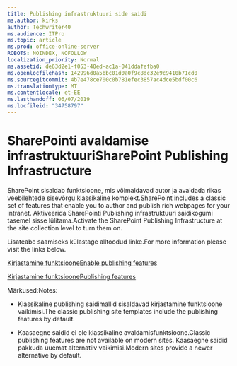 ```yaml
---
title: Publishing infrastruktuuri side saidi
ms.author: kirks
author: Techwriter40
ms.audience: ITPro
ms.topic: article
ms.prod: office-online-server
ROBOTS: NOINDEX, NOFOLLOW
localization_priority: Normal
ms.assetid: de63d2e1-f053-40ed-ac1a-041ddafefba0
ms.openlocfilehash: 142996d0a5bbc01d0a0f9c8dc32e9c9410b71cd0
ms.sourcegitcommit: 4b7e478ce700c0b781efec3857ac4dce5bdf00c6
ms.translationtype: MT
ms.contentlocale: et-EE
ms.lasthandoff: 06/07/2019
ms.locfileid: "34758797"
---
```

# <a name="sharepoint-publishing-infrastructure"></a><span data-ttu-id="0c0fc-102">SharePointi avaldamise infrastruktuuri</span><span class="sxs-lookup"><span data-stu-id="0c0fc-102">SharePoint Publishing Infrastructure</span></span>


<span data-ttu-id="0c0fc-103">SharePoint sisaldab funktsioone, mis võimaldavad autor ja avaldada rikas veebilehtede sisevõrgu klassikaline komplekt.</span><span class="sxs-lookup"><span data-stu-id="0c0fc-103">SharePoint includes a classic set of features that enable you to author and publish rich webpages for your intranet.</span></span> <span data-ttu-id="0c0fc-104">Aktiveerida SharePointi Publishing infrastruktuuri saidikogumi tasemel sisse lülitama.</span><span class="sxs-lookup"><span data-stu-id="0c0fc-104">Activate the SharePoint Publishing Infrastructure at the site collection level to turn them on.</span></span>

<span data-ttu-id="0c0fc-105">Lisateabe saamiseks külastage alltoodud linke.</span><span class="sxs-lookup"><span data-stu-id="0c0fc-105">For more information please visit the links below.</span></span>

[<span data-ttu-id="0c0fc-106">Kirjastamine funktsioone</span><span class="sxs-lookup"><span data-stu-id="0c0fc-106">Enable publishing features</span></span>](https://support.office.com/article/Enable-publishing-features-479677A6-8B33-4AC7-907D-071C1C7E4518)

[<span data-ttu-id="0c0fc-107">Kirjastamine funktsioone</span><span class="sxs-lookup"><span data-stu-id="0c0fc-107">Publishing features</span></span>](https://support.office.com/article/Features-enabled-in-a-SharePoint-Online-publishing-site-3AB3810C-3C2C-4361-9D0E-0CBE666EA0B0?wt.mc_id=O365_Portal_MMaven#__toc336865553)

<span data-ttu-id="0c0fc-108">Märkused:</span><span class="sxs-lookup"><span data-stu-id="0c0fc-108">Notes:</span></span>

- <span data-ttu-id="0c0fc-109">Klassikaline publishing saidimallid sisaldavad kirjastamine funktsioone vaikimisi.</span><span class="sxs-lookup"><span data-stu-id="0c0fc-109">The classic publishing site templates include the publishing features by default.</span></span>

- <span data-ttu-id="0c0fc-110">Kaasaegne saidid ei ole klassikaline avaldamisfunktsioone.</span><span class="sxs-lookup"><span data-stu-id="0c0fc-110">Classic publishing features are not available on modern sites.</span></span> <span data-ttu-id="0c0fc-111">Kaasaegne saidid pakkuda uuemat alternatiiv vaikimisi.</span><span class="sxs-lookup"><span data-stu-id="0c0fc-111">Modern sites provide a newer alternative by default.</span></span>

